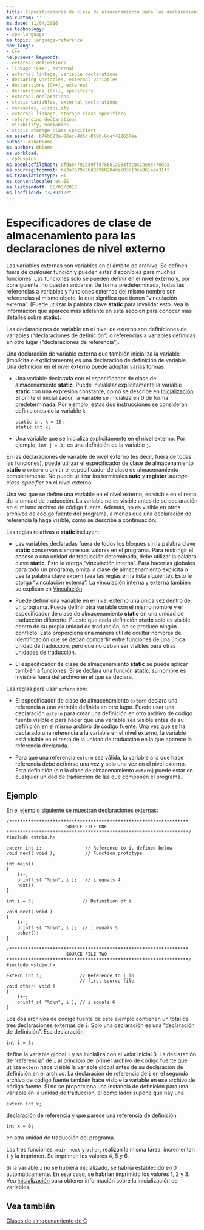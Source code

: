 ```yaml
---
title: Especificadores de clase de almacenamiento para las declaraciones de nivel externo | Microsoft Docs
ms.custom: ''
ms.date: 11/04/2016
ms.technology:
- cpp-language
ms.topic: language-reference
dev_langs:
- C++
helpviewer_keywords:
- external definitions
- linkage [C++], external
- external linkage, variable declarations
- declaring variables, external variables
- declarations [C++], external
- declarations [C++], specifiers
- external declarations
- static variables, external declarations
- variables, visibility
- external linkage, storage-class specifiers
- referencing declarations
- visibility, variables
- static storage class specifiers
ms.assetid: b76b623a-80ec-4d5d-859b-6cef422657ee
author: mikeblome
ms.author: mblome
ms.workload:
- cplusplus
ms.openlocfilehash: cfdae4791b89ffd78661a983fdc8c1beec77edea
ms.sourcegitcommit: be2a7679c2bd80968204dee03d13ca961eaa31ff
ms.translationtype: HT
ms.contentlocale: es-ES
ms.lasthandoff: 05/03/2018
ms.locfileid: "32392122"
---
```

# <a name="storage-class-specifiers-for-external-level-declarations"></a>Especificadores de clase de almacenamiento para las declaraciones de nivel externo
Las variables externas son variables en el ámbito de archivo. Se definen fuera de cualquier función y pueden estar disponibles para muchas funciones. Las funciones solo se pueden definir en el nivel externo y, por consiguiente, no pueden anidarse. De forma predeterminada, todas las referencias a variables y funciones externas del mismo nombre son referencias al mismo objeto, lo que significa que tienen “vinculación externa”. (Puede utilizar la palabra clave **static** para invalidar esto. Vea la información que aparece más adelante en esta sección para conocer más detalles sobre **static**).  
  
 Las declaraciones de variable en el nivel de externo son definiciones de variables (“declaraciones de definición”) o referencias a variables definidas en otro lugar (“declaraciones de referencia”).  
  
 Una declaración de variable externa que también inicializa la variable (implícita o explícitamente) es una declaración de definición de variable. Una definición en el nivel externo puede adoptar varias formas:  
  
-   Una variable declarada con el especificador de clase de almacenamiento **static**. Puede inicializar explícitamente la variable **static** con una expresión constante, como se describe en [Inicialización](../c-language/initialization.md). Si omite el inicializador, la variable se inicializa en 0 de forma predeterminada. Por ejemplo, estas dos instrucciones se consideran definiciones de la variable `k`.  
  
    ```  
    static int k = 16;  
    static int k;  
    ```  
  
-   Una variable que se inicializa explícitamente en el nivel externo. Por ejemplo, `int j = 3;` es una definición de la variable `j`.  
  
 En las declaraciones de variable de nivel externo (es decir, fuera de todas las funciones), puede utilizar el especificador de clase de almacenamiento **static** o `extern` u omitir el especificador de clase de almacenamiento completamente. No puede utilizar los terminales **auto** y **register** *storage-class-specifier* en el nivel externo.  
  
 Una vez que se define una variable en el nivel externo, es visible en el resto de la unidad de traducción. La variable no es visible antes de su declaración en el mismo archivo de código fuente. Además, no es visible en otros archivos de código fuente del programa, a menos que una declaración de referencia la haga visible, como se describe a continuación.  
  
 Las reglas relativas a **static** incluyen:  
  
-   Las variables declaradas fuera de todos los bloques sin la palabra clave **static** conservan siempre sus valores en el programa. Para restringir el acceso a una unidad de traducción determinada, debe utilizar la palabra clave **static**. Esto le otorga “vinculación interna”. Para hacerlas globales para todo un programa, omita la clase de almacenamiento explícita o use la palabra clave `extern` (vea las reglas en la lista siguiente). Esto le otorga “vinculación externa”. La vinculación interna y externa también se explican en [Vinculación](../c-language/linkage.md).  
  
-   Puede definir una variable en el nivel externo una única vez dentro de un programa. Puede definir otra variable con el mismo nombre y el especificador de clase de almacenamiento **static** en una unidad de traducción diferente. Puesto que cada definición **static** solo es visible dentro de su propia unidad de traducción, no se produce ningún conflicto. Esto proporciona una manera útil de ocultar nombres de identificación que se deban compartir entre funciones de una única unidad de traducción, pero que no deban ser visibles para otras unidades de traducción.  
  
-   El especificador de clase de almacenamiento **static** se puede aplicar también a funciones. Si se declara una función **static**, su nombre es invisible fuera del archivo en el que se declara.  
  
 Las reglas para usar `extern` son:  
  
-   El especificador de clase de almacenamiento `extern` declara una referencia a una variable definida en otro lugar. Puede usar una declaración `extern` para crear una definición en otro archivo de código fuente visible o para hacer que una variable sea visible antes de su definición en el mismo archivo de código fuente. Una vez que se ha declarado una referencia a la variable en el nivel externo, la variable está visible en el resto de la unidad de traducción en la que aparece la referencia declarada.  
  
-   Para que una referencia `extern` sea válida, la variable a la que hace referencia debe definirse una vez y solo una vez en el nivel externo. Esta definición (sin la clase de almacenamiento `extern`) puede estar en cualquier unidad de traducción de las que componen el programa.  
  
## <a name="example"></a>Ejemplo  
 En el ejemplo siguiente se muestran declaraciones externas:  
  
```  
/******************************************************************  
                      SOURCE FILE ONE   
*******************************************************************/  
#include <stdio.h>  
  
extern int i;                // Reference to i, defined below   
void next( void );           // Function prototype              
  
int main()  
{  
    i++;  
    printf_s( "%d\n", i );   // i equals 4   
    next();  
}  
  
int i = 3;                  // Definition of i  
  
void next( void )  
{  
    i++;  
    printf_s( "%d\n", i );  // i equals 5  
    other();  
}  
  
/******************************************************************  
                      SOURCE FILE TWO   
*******************************************************************/  
#include <stdio.h>  
  
extern int i;              // Reference to i in   
                           // first source file   
void other( void )  
{  
    i++;  
    printf_s( "%d\n", i ); // i equals 6   
}  
```  
  
 Los dos archivos de código fuente de este ejemplo contienen un total de tres declaraciones externas de `i`. Solo una declaración es una “declaración de definición”. Esa declaración,  
  
```  
int i = 3;  
```  
  
 define la variable global `i` y se inicializa con el valor inicial 3. La declaración de “referencia” de `i` al principio del primer archivo de código fuente que utiliza `extern` hace visible la variable global antes de su declaración de definición en el archivo. La declaración de referencia de `i` en el segundo archivo de código fuente también hace visible la variable en ese archivo de código fuente. Si no se proporciona una instancia de definición para una variable en la unidad de traducción, el compilador supone que hay una  
  
```  
extern int x;  
```  
  
 declaración de referencia y que parece una referencia de definición  
  
```  
int x = 0;  
```  
  
 en otra unidad de traducción del programa.  
  
 Las tres funciones, `main`, `next` y `other`, realizan la misma tarea: incrementan `i` y la imprimen. Se imprimen los valores 4, 5 y 6.  
  
 Si la variable `i` no se hubiera inicializado, se habría establecido en 0 automáticamente. En este caso, se habrían imprimido los valores 1, 2 y 3. Vea [Inicialización](../c-language/initialization.md) para obtener información sobre la inicialización de variables.  
  
## <a name="see-also"></a>Vea también  
 [Clases de almacenamiento de C](../c-language/c-storage-classes.md)